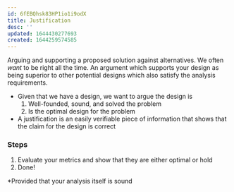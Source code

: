 ```yaml
---
id: 6fEBQhsk83HP1io1i9odX
title: Justification
desc: ''
updated: 1644430277693
created: 1644259574585
---
```


Arguing and supporting a proposed solution against alternatives. We often *want* to be right all the time. An argument which supports your design as being superior to other potential designs which also satisfy the analysis requirements.

- Given that we have a design, we want to argue the design is
  1. Well-founded, sound, and solved the problem
  2. Is the optimal design for the problem
- A justification is an easily verifiable piece of information that shows that the claim for the design is correct
### Steps
1. Evaluate your metrics and show that they are either optimal or hold
2. Done!

*Provided that your analysis itself is sound